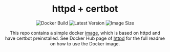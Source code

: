 <h1 align="center">
    httpd + certbot
</h1>
<p align="center">
    <img src="https://img.shields.io/docker/cloud/build/kshitizks/httpd-certbot" alt="Docker Build" />
    <img src="https://img.shields.io/docker/v/kshitizks/httpd-certbot" alt="Latest Version" />
    <img src="https://img.shields.io/docker/image-size/kshitizks/httpd-certbot" alt="Image Size" />
</p>
<p align="center">
    This repo contains a simple docker <a href="https://registry.hub.docker.com/repository/docker/kshitizks/httpd-certbot" target="_blank">image</a>, which is based on httpd and have certbot preinstalled. See Docker Hub page of <a href="https://hub.docker.com/_/httpd" target="_blank">httpd</a> for the full readme on how to use the Docker image.
</p>